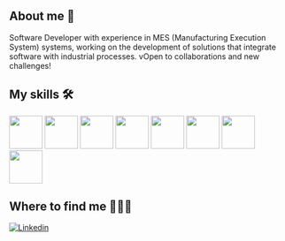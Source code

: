 ## About me 🤙
Software Developer with experience in MES (Manufacturing Execution System) systems, working on the development of solutions that integrate software with industrial processes. vOpen to collaborations and new challenges!
## My skills 🛠
<p align="left">
  <img src="https://cdn.jsdelivr.net/gh/devicons/devicon@latest/icons/csharp/csharp-plain.svg" width="60" height="60"/>
  <img src="https://cdn.jsdelivr.net/gh/devicons/devicon@latest/icons/dot-net/dot-net-plain-wordmark.svg"  width="60" height="60"/>
  <img src="https://cdn.jsdelivr.net/gh/devicons/devicon@latest/icons/sqldeveloper/sqldeveloper-plain.svg" width="60" height="60"/>
  <img src="https://cdn.jsdelivr.net/gh/devicons/devicon@latest/icons/javascript/javascript-plain.svg" width="60" height="60"/>
  <img src="https://cdn.jsdelivr.net/gh/devicons/devicon@latest/icons/css3/css3-plain.svg" width="60" height="60"/>
  <img src="https://cdn.jsdelivr.net/gh/devicons/devicon@latest/icons/html5/html5-plain.svg" width="60" height="60"/>
  <img src="https://cdn.jsdelivr.net/gh/devicons/devicon@latest/icons/docker/docker-plain.svg"  width="60" height="60"/>
  <img src="https://cdn.jsdelivr.net/gh/devicons/devicon@latest/icons/azuredevops/azuredevops-original.svg"  width="60" height="60"/>
</p>

## Where to find me 🙋🏼‍♂️
[![Linkedin](https://img.shields.io/badge/linkedin-%230077B5.svg?style=for-the-badge&logo=linkedin&logoColor=white&link=https://www.linkedin.com/in/jgoliani/)](https://www.linkedin.com/in/jgoliani/)
